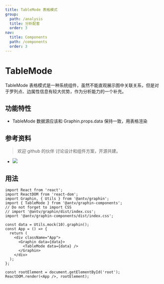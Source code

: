 ```yaml
---
title: TableMode 表格模式
group:
  path: /analysis
  title: 分析配套
  order: 3
nav:
  title: Components
  path: /components
  order: 3
---
```


# TableMode

TableMode 表格模式是一种系统组件，虽然不能直观展示图中关联关系，但是对于罗列点、边属性信息有较大优势，作为分析能力的一个补充。

## 功能特性

- TableMode 数据源应该和 Graphin.props.data 保持一致，用表格渲染

## 参考资料

> 欢迎 github 的伙伴 讨论设计和组件方案，开源共建。

- ![](https://gw.alipayobjects.com/mdn/rms_402c1a/afts/img/A*iNtkTIpsuKYAAAAAAAAAAAAAARQnAQ)

## 用法

```tsx | pure
import React from 'react';
import ReactDOM from 'react-dom';
import Graphin, { Utils } from '@antv/graphin';
import { TableMode } from '@antv/graphin-components';
// Do not forget to import CSS
// import '@antv/graphin/dist/index.css';
import '@antv/graphin-components/dist/index.css';

const data = Utils.mock(10).graphin();
const App = () => {
  return (
    <div className="App">
      <Graphin data={data}>
        <TableMode data={data} />
      </Graphin>
    </div>
  );
};

const rootElement = document.getElementById('root');
ReactDOM.render(<App />, rootElement);
```
